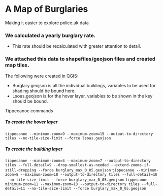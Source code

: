 # A Map of Burglaries

Making it easier to explore police.uk data

### We calculated a yearly burglary rate.

- This rate should be recalculated with greater attention to detail.

### We attached this data to shapefiles/geojson files and created map tiles.

The following were created in QGIS:

- Burglary.geojson is all the individual buildings, variables to be used for shading should be bound here.
- Lsoas.geojson is for the hover layer, variables to be shown in the key should be bound.

Tippecanoe commands

##### To create the hover layer  
```tippecanoe --minimum-zoom=9 --maximum-zoom=15 --output-to-directory tiles --no-tile-size-limit --force lsoas.geojson```

##### To create the building layer  
```tippecanoe --minimum-zoom=4 --maximum-zoom=7 --output-to-directory tiles --full-detail=9 --drop-smallest-as-needed --extend-zooms-if-still-dropping --force burglary_max_0_05.geojson```
```tippecanoe --minimum-zoom=8 --maximum-zoom=10 --output-to-directory tiles --full-detail=10 --no-tile-size-limit --force burglary_max_0_05.geojson```
```tippecanoe --minimum-zoom=11 --maximum-zoom=13 --output-to-directory tiles --full-detail=11 --no-tile-size-limit --force burglary_max_0_05.geojson```
